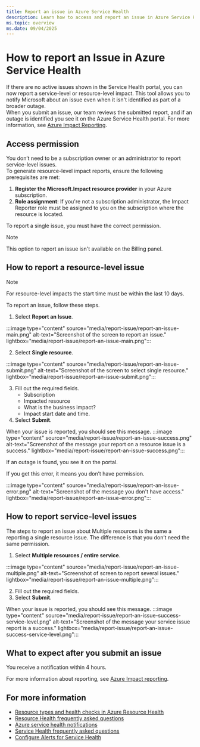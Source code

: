 ```yaml
---
title: Report an issue in Azure Service Health 
description: Learn how to access and report an issue in Azure Service Health.
ms.topic: overview
ms.date: 09/04/2025
---
```


# How to report an Issue in Azure Service Health

If there are no active issues shown in the Service Health portal, you can now report a service-level or resource-level impact. This tool allows you to notify Microsoft about an issue even when it isn't identified as part of a broader outage.<br>
When you submit an issue, our team reviews the submitted report, and if an outage is identified you see it on the Azure Service Health portal. For more information, see [Azure Impact Reporting](/azure/azure-impact-reporting).

## Access permission

You don’t  need to be a subscription owner or an administrator to report service-level issues.<br>
To generate resource-level impact reports, ensure the following prerequisites are met:

1. **Register the Microsoft.Impact resource provider** in your Azure subscription.
1. **Role assignment**: If you're not a subscription administrator, the Impact Reporter role must be assigned to you on the subscription where the resource is located.


To report a single issue, you must have the correct permission.

>[!NOTE]
>This option to report an issue isn't available on the Billing panel.

## How to report a resource-level issue

>[!NOTE]
> For resource-level impacts the start time must be within the last 10 days.


To report an issue, follow these steps.
1. Select **Report an Issue**.

:::image type="content" source="media/report-issue/report-an-issue-main.png" alt-text="Screenshot of the screen to report an issue." lightbox="media/report-issue/report-an-issue-main.png":::

2. Select **Single resource**.

:::image type="content" source="media/report-issue/report-an-issue-submit.png" alt-text="Screenshot of the screen to select single resource." lightbox="media/report-issue/report-an-issue-submit.png":::

3. Fill out the required fields.
    - Subscription
    - Impacted resource
    - What is the business impact?
    - Impact start date and time.
4. Select **Submit**.

When your issue is reported, you should see this message. 
:::image type="content" source="media/report-issue/report-an-issue-success.png" alt-text="Screenshot of the message your report on a resource issue is a success." lightbox="media/report-issue/report-an-issue-success.png":::

If an outage is found, you see it on the portal.

If you get this error, it means you don’t have permission.

:::image type="content" source="media/report-issue/report-an-issue-error.png" alt-text="Screenshot of the message you don't have access." lightbox="media/report-issue/report-an-issue-error.png":::

## How to report service-level issues

The steps to report an issue about Multiple resources is the same a reporting a single resource issue. The difference is that you don’t need the same permission.

1. Select **Multiple resources / entire service**.

:::image type="content" source="media/report-issue/report-an-issue-multiple.png" alt-text="Screenshot of screen to report several issues." lightbox="media/report-issue/report-an-issue-multiple.png":::

2. Fill out the required fields.
1. Select **Submit**.

When your issue is reported, you should see this message. 
:::image type="content" source="media/report-issue/report-an-issue-success-service-level.png" alt-text="Screenshot of the message your service issue report is a success." lightbox="media/report-issue/report-an-issue-success-service-level.png":::

## What to expect after you submit an issue
You receive a notification within 4 hours.

For more information about reporting, see [Azure Impact reporting](/azure/azure-impact-reporting/view-impact-insights).

## For more information

-  [Resource types and health checks in Azure Resource Health](resource-health-checks-resource-types.md)
-  [Resource Health frequently asked questions](resource-health-faq.yml)
-  [Azure service health notifications](service-health-notifications-properties.md)
-  [Service Health frequently asked questions](service-health-faq.yml)
-  [Configure Alerts for Service Health](./alerts-activity-log-service-notifications-portal.md) 
